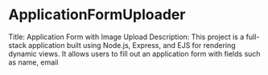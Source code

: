 # ApplicationFormUploader
Title: Application Form with Image Upload  Description: This project is a full-stack application built using Node.js, Express, and EJS for rendering dynamic views. It allows users to fill out an application form with fields such as name, email
